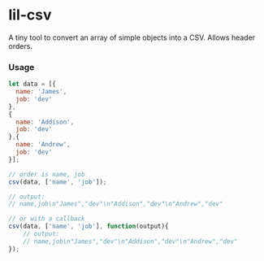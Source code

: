 # lil-csv

A tiny tool to convert an array of simple objects into a CSV. Allows header orders.

### Usage

```js
let data = [{
  name: 'James',
  job: 'dev'
},
{
  name: 'Addison',
  job: 'dev'
},{
  name: 'Andrew',
  job: 'dev'
}];

// order is name, job
csv(data, ['name', 'job']);

// output:
// name,job\n"James","dev"\n"Addison","dev"\n"Andrew","dev"

// or with a callback
csv(data, ['name', 'job'], function(output){
    // output:
    // name,job\n"James","dev"\n"Addison","dev"\n"Andrew","dev"
});

```
